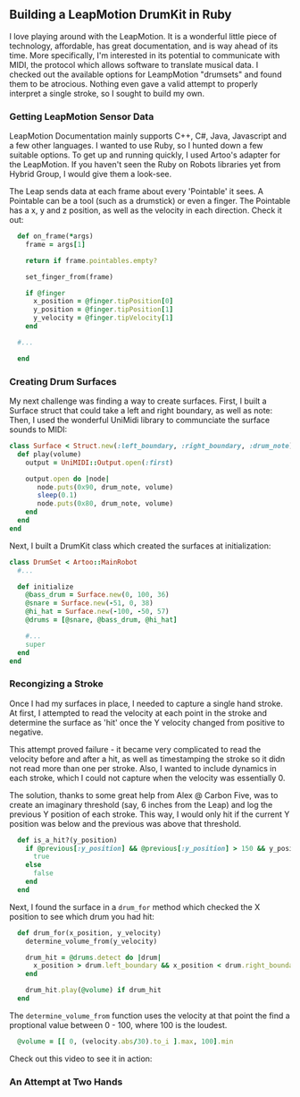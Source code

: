 ## Building a LeapMotion DrumKit in Ruby

I love playing around with the LeapMotion. It is a wonderful little piece of technology, affordable, has great documentation, and is way ahead of its time.
More specifically, I'm interested in its potential to communicate with MIDI, the protocol which allows software to translate musical data.
I checked out the available options for LeampMotion "drumsets" and found them to be atrocious. Nothing even gave a valid attempt to properly interpret a single stroke, so I sought to build my own.

### Getting LeapMotion Sensor Data

LeapMotion Documentation mainly supports C++, C#, Java, Javascript and a few other languages. I wanted to use Ruby, so I hunted down a few suitable options.
To get up and running quickly, I used Artoo's adapter for the LeapMotion. If you haven't seen the Ruby on Robots libraries yet from Hybrid Group, I would give them a look-see.

The Leap sends data at each frame about every 'Pointable' it sees. A Pointable can be a tool (such as a drumstick) or even a finger.
The Pointable has a x, y and z position, as well as the velocity in each direction. Check it out:

````ruby
  def on_frame(*args)
    frame = args[1]

    return if frame.pointables.empty?

    set_finger_from(frame)

    if @finger
      x_position = @finger.tipPosition[0]
      y_position = @finger.tipPosition[1]
      y_velocity = @finger.tipVelocity[1]
    end

  #...

  end
````

### Creating Drum Surfaces

My next challenge was finding a way to create surfaces. First, I built a Surface struct that could take a left and right boundary, as well as note:
Then, I used the wonderful UniMidi library to communciate the surface sounds to MIDI:

````ruby
class Surface < Struct.new(:left_boundary, :right_boundary, :drum_note)
  def play(volume)
    output = UniMIDI::Output.open(:first)

    output.open do |node|
       node.puts(0x90, drum_note, volume)
       sleep(0.1)
       node.puts(0x80, drum_note, volume)
    end
  end
end
````

Next, I built a DrumKit class which created the surfaces at initialization:

````ruby
class DrumSet < Artoo::MainRobot
  #...

  def initialize
    @bass_drum = Surface.new(0, 100, 36)
    @snare = Surface.new(-51, 0, 38)
    @hi_hat = Surface.new(-100, -50, 57)
    @drums = [@snare, @bass_drum, @hi_hat]

    #...
    super
  end
end
````

### Recongizing a Stroke

Once I had my surfaces in place, I needed to capture a single hand stroke.
At first, I attempted to read the velocity at each point in the stroke and determine the surface as 'hit' once the Y velocity changed from positive to negative.

This attempt proved failure - it became very complicated to read the velocity before and after a hit, as well as timestamping the stroke so it didn not read more than one per stroke.
Also, I wanted to include dynamics in each stroke, which I could not capture when the velocity was essentially 0.

The solution, thanks to some great help from Alex @ Carbon Five, was to create an imaginary threshold (say, 6 inches from the Leap) and log the previous Y position of each stroke.
This way, I would only hit if the current Y position was below and the previous was above that threshold.

````ruby
  def is_a_hit?(y_position)
    if @previous[:y_position] && @previous[:y_position] > 150 && y_position < 150
      true
    else
      false
    end
  end
````

Next, I found the surface in a `drum_for` method which checked the X position to see which drum you had hit:

````ruby
  def drum_for(x_position, y_velocity)
    determine_volume_from(y_velocity)

    drum_hit = @drums.detect do |drum|
      x_position > drum.left_boundary && x_position < drum.right_boundary
    end

    drum_hit.play(@volume) if drum_hit
  end
````

The `determine_volume_from` function uses the velocity at that point the find a proptional value between 0 - 100, where 100 is the loudest.

````ruby
  @volume = [[ 0, (velocity.abs/30).to_i ].max, 100].min
````

Check out this video to see it in action: 

### An Attempt at Two Hands

